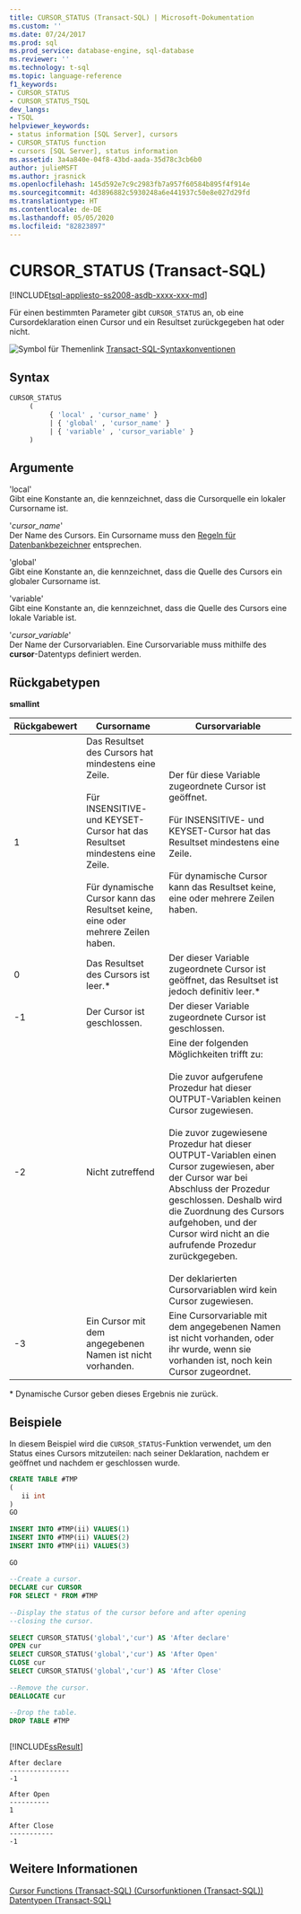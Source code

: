 ```yaml
---
title: CURSOR_STATUS (Transact-SQL) | Microsoft-Dokumentation
ms.custom: ''
ms.date: 07/24/2017
ms.prod: sql
ms.prod_service: database-engine, sql-database
ms.reviewer: ''
ms.technology: t-sql
ms.topic: language-reference
f1_keywords:
- CURSOR_STATUS
- CURSOR_STATUS_TSQL
dev_langs:
- TSQL
helpviewer_keywords:
- status information [SQL Server], cursors
- CURSOR_STATUS function
- cursors [SQL Server], status information
ms.assetid: 3a4a840e-04f8-43bd-aada-35d78c3cb6b0
author: julieMSFT
ms.author: jrasnick
ms.openlocfilehash: 145d592e7c9c2983fb7a957f60584b895f4f914e
ms.sourcegitcommit: 4d3896882c5930248a6e441937c50e8e027d29fd
ms.translationtype: HT
ms.contentlocale: de-DE
ms.lasthandoff: 05/05/2020
ms.locfileid: "82823897"
---
```

# <a name="cursor_status-transact-sql"></a>CURSOR_STATUS (Transact-SQL)
[!INCLUDE[tsql-appliesto-ss2008-asdb-xxxx-xxx-md](../../includes/tsql-appliesto-ss2008-asdb-xxxx-xxx-md.md)]

Für einen bestimmten Parameter gibt `CURSOR_STATUS` an, ob eine Cursordeklaration einen Cursor und ein Resultset zurückgegeben hat oder nicht.
  
![Symbol für Themenlink](../../database-engine/configure-windows/media/topic-link.gif "Symbol für Themenlink") [Transact-SQL-Syntaxkonventionen](../../t-sql/language-elements/transact-sql-syntax-conventions-transact-sql.md)
  
## <a name="syntax"></a>Syntax  
  
```sql
CURSOR_STATUS   
     (  
          { 'local' , 'cursor_name' }   
          | { 'global' , 'cursor_name' }   
          | { 'variable' , 'cursor_variable' }   
     )  
```  
  
## <a name="arguments"></a>Argumente  
'local'  
Gibt eine Konstante an, die kennzeichnet, dass die Cursorquelle ein lokaler Cursorname ist.
  
'*cursor_name*'  
Der Name des Cursors. Ein Cursorname muss den [Regeln für Datenbankbezeichner](../../relational-databases/databases/database-identifiers.md) entsprechen.
  
'global'  
Gibt eine Konstante an, die kennzeichnet, dass die Quelle des Cursors ein globaler Cursorname ist.
  
'variable'  
Gibt eine Konstante an, die kennzeichnet, dass die Quelle des Cursors eine lokale Variable ist.
  
'*cursor_variable*'  
Der Name der Cursorvariablen. Eine Cursorvariable muss mithilfe des **cursor**-Datentyps definiert werden.
  
## <a name="return-types"></a>Rückgabetypen
**smallint**
  
|Rückgabewert|Cursorname|Cursorvariable|  
|---|---|---|
|1|Das Resultset des Cursors hat mindestens eine Zeile.<br /><br /> Für INSENSITIVE- und KEYSET-Cursor hat das Resultset mindestens eine Zeile.<br /><br /> Für dynamische Cursor kann das Resultset keine, eine oder mehrere Zeilen haben.|Der für diese Variable zugeordnete Cursor ist geöffnet.<br /><br /> Für INSENSITIVE- und KEYSET-Cursor hat das Resultset mindestens eine Zeile.<br /><br /> Für dynamische Cursor kann das Resultset keine, eine oder mehrere Zeilen haben.|  
|0|Das Resultset des Cursors ist leer.*|Der dieser Variable zugeordnete Cursor ist geöffnet, das Resultset ist jedoch definitiv leer.*|  
|-1|Der Cursor ist geschlossen.|Der dieser Variable zugeordnete Cursor ist geschlossen.|  
|-2|Nicht zutreffend|Eine der folgenden Möglichkeiten trifft zu:<br /><br /> Die zuvor aufgerufene Prozedur hat dieser OUTPUT-Variablen keinen Cursor zugewiesen.<br /><br /> Die zuvor zugewiesene Prozedur hat dieser OUTPUT-Variablen einen Cursor zugewiesen, aber der Cursor war bei Abschluss der Prozedur geschlossen. Deshalb wird die Zuordnung des Cursors aufgehoben, und der Cursor wird nicht an die aufrufende Prozedur zurückgegeben.<br /><br /> Der deklarierten Cursorvariablen wird kein Cursor zugewiesen.|  
|-3|Ein Cursor mit dem angegebenen Namen ist nicht vorhanden.|Eine Cursorvariable mit dem angegebenen Namen ist nicht vorhanden, oder ihr wurde, wenn sie vorhanden ist, noch kein Cursor zugeordnet.|  
  
\* Dynamische Cursor geben dieses Ergebnis nie zurück.
  
## <a name="examples"></a>Beispiele  
In diesem Beispiel wird die `CURSOR_STATUS`-Funktion verwendet, um den Status eines Cursors mitzuteilen: nach seiner Deklaration, nachdem er geöffnet und nachdem er geschlossen wurde.
  
```sql
CREATE TABLE #TMP  
(  
   ii int  
)  
GO  
  
INSERT INTO #TMP(ii) VALUES(1)  
INSERT INTO #TMP(ii) VALUES(2)  
INSERT INTO #TMP(ii) VALUES(3)  
  
GO  
  
--Create a cursor.  
DECLARE cur CURSOR  
FOR SELECT * FROM #TMP  
  
--Display the status of the cursor before and after opening  
--closing the cursor.  
  
SELECT CURSOR_STATUS('global','cur') AS 'After declare'  
OPEN cur  
SELECT CURSOR_STATUS('global','cur') AS 'After Open'  
CLOSE cur  
SELECT CURSOR_STATUS('global','cur') AS 'After Close'  
  
--Remove the cursor.  
DEALLOCATE cur  
  
--Drop the table.  
DROP TABLE #TMP  
  
```  
  
[!INCLUDE[ssResult](../../includes/ssresult-md.md)]
  
```
After declare
---------------
-1  
  
After Open
----------
1  
  
After Close
-----------
-1
```  
  
## <a name="see-also"></a>Weitere Informationen
[Cursor Functions &#40;Transact-SQL&#41; (Cursorfunktionen (Transact-SQL))](../../t-sql/functions/cursor-functions-transact-sql.md)  
[Datentypen &#40;Transact-SQL&#41;](../../t-sql/data-types/data-types-transact-sql.md)
  
  
